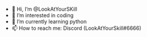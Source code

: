 - 👋 Hi, I’m @LookAtYourSKill
- 👀 I’m interested in coding
- 🌱 I’m currently learning python
- 📫 How to reach me: Discord (LookAtYourSkill#6666)

<!---
LookAtYourSKill/LookAtYourSKill is a ✨ special ✨ repository because its `README.md` (this file) appears on your GitHub profile.
You can click the Preview link to take a look at your changes.
--->
